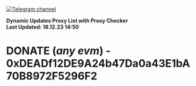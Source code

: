 [![Telegram channel](https://img.shields.io/endpoint?url=https://runkit.io/damiankrawczyk/telegram-badge/branches/master?url=https://t.me/n4z4v0d)](https://t.me/n4z4v0d) 

**Dynamic Updates Proxy List with Proxy Checker**  
**Last Updated: 18.12.23 14:50**

# DONATE (_any evm_) - 0xDEADf12DE9A24b47Da0a43E1bA70B8972F5296F2
